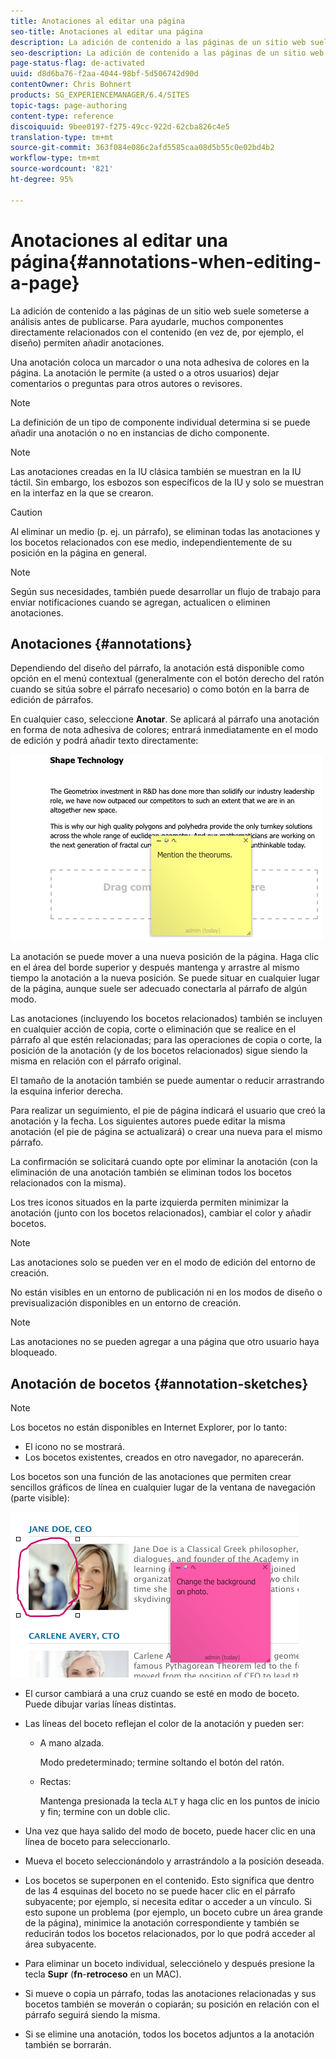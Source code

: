 ```yaml
---
title: Anotaciones al editar una página
seo-title: Anotaciones al editar una página
description: La adición de contenido a las páginas de un sitio web suele someterse a análisis antes de publicarse. Para facilitar las cosas, muchos componentes directamente relacionados con el contenido permiten agregar anotaciones.
seo-description: La adición de contenido a las páginas de un sitio web suele someterse a análisis antes de publicarse. Para facilitar las cosas, muchos componentes directamente relacionados con el contenido permiten agregar anotaciones.
page-status-flag: de-activated
uuid: d8d6ba76-f2aa-4044-98bf-5d506742d90d
contentOwner: Chris Bohnert
products: SG_EXPERIENCEMANAGER/6.4/SITES
topic-tags: page-authoring
content-type: reference
discoiquuid: 9bee0197-f275-49cc-922d-62cba826c4e5
translation-type: tm+mt
source-git-commit: 363f084e086c2afd5585caa08d5b55c0e02bd4b2
workflow-type: tm+mt
source-wordcount: '821'
ht-degree: 95%

---
```



# Anotaciones al editar una página{#annotations-when-editing-a-page}

La adición de contenido a las páginas de un sitio web suele someterse a análisis antes de publicarse. Para ayudarle, muchos componentes directamente relacionados con el contenido (en vez de, por ejemplo, el diseño) permiten añadir anotaciones.

Una anotación coloca un marcador o una nota adhesiva de colores en la página. La anotación le permite (a usted o a otros usuarios) dejar comentarios o preguntas para otros autores o revisores.

>[!NOTE]
>
>La definición de un tipo de componente individual determina si se puede añadir una anotación o no en instancias de dicho componente.

>[!NOTE]
>
>Las anotaciones creadas en la IU clásica también se muestran en la IU táctil. Sin embargo, los esbozos son específicos de la IU y solo se muestran en la interfaz en la que se crearon.

>[!CAUTION]
>
>Al eliminar un medio (p. ej. un párrafo), se eliminan todas las anotaciones y los bocetos relacionados con ese medio, independientemente de su posición en la página en general.

>[!NOTE]
>
>Según sus necesidades, también puede desarrollar un flujo de trabajo para enviar notificaciones cuando se agregan, actualicen o eliminen anotaciones.

## Anotaciones {#annotations}

Dependiendo del diseño del párrafo, la anotación está disponible como opción en el menú contextual (generalmente con el botón derecho del ratón cuando se sitúa sobre el párrafo necesario) o como botón en la barra de edición de párrafos.

En cualquier caso, seleccione **Anotar**. Se aplicará al párrafo una anotación en forma de nota adhesiva de colores; entrará inmediatamente en el modo de edición y podrá añadir texto directamente:

![chlimage_1-137](assets/chlimage_1-137.png)

La anotación se puede mover a una nueva posición de la página. Haga clic en el área del borde superior y después mantenga y arrastre al mismo tiempo la anotación a la nueva posición. Se puede situar en cualquier lugar de la página, aunque suele ser adecuado conectarla al párrafo de algún modo.

Las anotaciones (incluyendo los bocetos relacionados) también se incluyen en cualquier acción de copia, corte o eliminación que se realice en el párrafo al que estén relacionadas; para las operaciones de copia o corte, la posición de la anotación (y de los bocetos relacionados) sigue siendo la misma en relación con el párrafo original.

El tamaño de la anotación también se puede aumentar o reducir arrastrando la esquina inferior derecha.

Para realizar un seguimiento, el pie de página indicará el usuario que creó la anotación y la fecha. Los siguientes autores puede editar la misma anotación (el pie de página se actualizará) o crear una nueva para el mismo párrafo.

La confirmación se solicitará cuando opte por eliminar la anotación (con la eliminación de una anotación también se eliminan todos los bocetos relacionados con la misma).

Los tres iconos situados en la parte izquierda permiten minimizar la anotación (junto con los bocetos relacionados), cambiar el color y añadir bocetos.

>[!NOTE]
>
>Las anotaciones solo se pueden ver en el modo de edición del entorno de creación.
>
>No están visibles en un entorno de publicación ni en los modos de diseño o previsualización disponibles en un entorno de creación.

>[!NOTE]
>
>Las anotaciones no se pueden agregar a una página que otro usuario haya bloqueado.


## Anotación de bocetos {#annotation-sketches}

>[!NOTE]
>
>Los bocetos no están disponibles en Internet Explorer, por lo tanto:
>
>* El icono no se mostrará.
>* Los bocetos existentes, creados en otro navegador, no aparecerán.

>



Los bocetos son una función de las anotaciones que permiten crear sencillos gráficos de línea en cualquier lugar de la ventana de navegación (parte visible):

![chlimage_1-138](assets/chlimage_1-138.png)

* El cursor cambiará a una cruz cuando se esté en modo de boceto. Puede dibujar varias líneas distintas.
* Las líneas del boceto reflejan el color de la anotación y pueden ser:

   * A mano alzada.

      Modo predeterminado; termine soltando el botón del ratón.

   * Rectas:

      Mantenga presionada la tecla `ALT` y haga clic en los puntos de inicio y fin; termine con un doble clic.

* Una vez que haya salido del modo de boceto, puede hacer clic en una línea de boceto para seleccionarlo.
* Mueva el boceto seleccionándolo y arrastrándolo a la posición deseada.
* Los bocetos se superponen en el contenido. Esto significa que dentro de las 4 esquinas del boceto no se puede hacer clic en el párrafo subyacente; por ejemplo, si necesita editar o acceder a un vínculo. Si esto supone un problema (por ejemplo, un boceto cubre un área grande de la página), minimice la anotación correspondiente y también se reducirán todos los bocetos relacionados, por lo que podrá acceder al área subyacente.
* Para eliminar un boceto individual, selecciónelo y después presione la tecla **Supr** (**fn**-**retroceso** en un MAC).

* Si mueve o copia un párrafo, todas las anotaciones relacionadas y sus bocetos también se moverán o copiarán; su posición en relación con el párrafo seguirá siendo la misma.
* Si se elimine una anotación, todos los bocetos adjuntos a la anotación también se borrarán.

